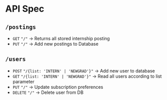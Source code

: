# API Spec

## `/postings`

- `GET` `"/"` -> Returns all stored internship posting
- `PUT` `"/"` -> Add new postings to Database

## `/users`

- `POST` `"/{list: 'INTERN' | 'NEWGRAD'}"` -> Add new user to database
- `GET` `"/{list: 'INTERN' | 'NEWGRAD'}"` -> Read all users according to list parameter
- `PUT` `"/"` -> Update subscription preferences
- `DELETE` `"/"` -> Delete user from DB
